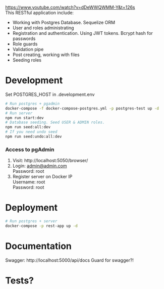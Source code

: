 https://www.youtube.com/watch?v=dDeWWQWMM-Y&t=126s  
This RESTful application include: 
- Working with Postgres Database. Sequelize ORM
- User and roles administrating  
- Registration and authentication. Using JWT tokens. Bcrypt hash for passwords
- Role guards
- Validation pipe
- Post creating, working with files
- Seeding roles
# Development
Set POSTGRES_HOST in .development.env
```bash
# Run postgres + pgadmin
docker-compose -f docker-compose-postgres.yml -p postgres-test up -d
# Run server
npm run start:dev
# Database seeding. Seed USER & ADMIN roles.
npm run seed:all:dev
# If you need undo seed
npm run seed:undo:all:dev
```
### Access to pgAdmin
1. Visit: http://localhost:5050/browser/ 
2. Login: admin@admin.com  
   Password: root
3. Register server on Docker IP  
   Username: root  
   Password: root  

# Deployment

```bash
# Run postgres + server
docker-compose -p rest-app up -d
```
# Documentation 
Swagger: http://localhost:5000/api/docs
Guard for swagger?! 

# Tests?



